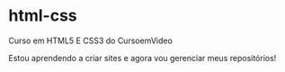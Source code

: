# html-css
Curso em HTML5 E CSS3 do CursoemVideo

Estou aprendendo a criar sites e agora vou gerenciar meus repositórios!